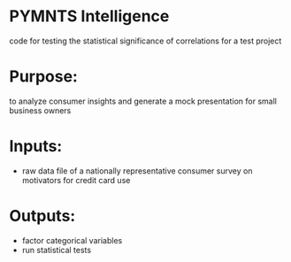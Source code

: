 # PYMNTS Intelligence
code for testing the statistical significance of correlations for a test project

# Purpose:
to analyze consumer insights and generate a mock presentation for small business owners 

# Inputs:
+ raw data file of a nationally representative consumer survey on motivators for credit card use
  
# Outputs:
+ factor categorical variables
+ run statistical tests
